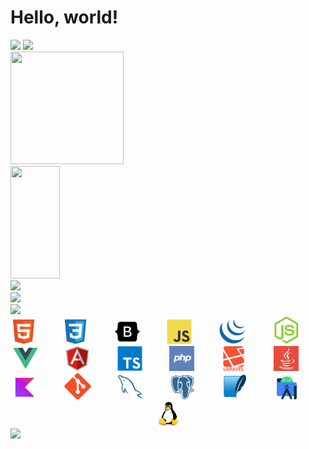 # Hello, world!

<img width="30%" src="https://i.pinimg.com/originals/e4/26/70/e426702edf874b181aced1e2fa5c6cde.gif">
<img src="https://user-images.githubusercontent.com/73097560/115834477-dbab4500-a447-11eb-908a-139a6edaec5c.gif" >
<div>
    <img height="180em" width="60%" src="https://github-readme-stats.vercel.app/api?username=fabianomendesdev&theme=great-gatsby&show_icons=true">
    <a href="https://github.com/fabianomendesdev/convoychat">
    <img height="180em" width="39.5%" src="https://github-readme-stats.vercel.app/api/top-langs/?username=fabianomendesdev&layout=compact&theme=great-gatsby&langs_count=16">
    </a>
    <picture>
        <source srcset="https://github-readme-stats.vercel.app/api?username=fabianomendesdev&show_icons=true&theme=dark" media="(prefers-color-scheme: dark)"/>
    </picture>
</div>
<img src="https://user-images.githubusercontent.com/73097560/115834477-dbab4500-a447-11eb-908a-139a6edaec5c.gif" >

<div>
    <img src="https://github-readme-activity-graph.cyclic.app/graph?username=fabianomendesdev&theme=react-dark&hide_border=true&area=true">
</div>                                                                                                                                        

<img src="https://user-images.githubusercontent.com/73097560/115834477-dbab4500-a447-11eb-908a-139a6edaec5c.gif">
<div align="center">   
    <img alt="Fabiano-HTML" width="40" height="40" src="https://github.com/devicons/devicon/blob/master/icons/html5/html5-original.svg">
    &nbsp;&nbsp;&nbsp;&nbsp;&nbsp;&nbsp;&nbsp;&nbsp;&nbsp;
    <img alt="Fabiano-CSS" width="40" height="40" src="https://github.com/devicons/devicon/blob/master/icons/css3/css3-original.svg">
    &nbsp;&nbsp;&nbsp;&nbsp;&nbsp;&nbsp;&nbsp;&nbsp;&nbsp;
    <img alt="Fabiano-Bootstrap" width="40" height="40" src="https://github.com/devicons/devicon/blob/master/icons/bootstrap/bootstrap-plain.svg">
    &nbsp;&nbsp;&nbsp;&nbsp;&nbsp;&nbsp;&nbsp;&nbsp;&nbsp;
    <img alt="Fabiano-JS" width="40" height="40" src="https://github.com/devicons/devicon/blob/master/icons/javascript/javascript-original.svg">
    &nbsp;&nbsp;&nbsp;&nbsp;&nbsp;&nbsp;&nbsp;&nbsp;&nbsp;
    <img alt="Fabiano-Jquery" width="42" height="42" src="https://github.com/devicons/devicon/blob/master/icons/jquery/jquery-original.svg">
    &nbsp;&nbsp;&nbsp;&nbsp;&nbsp;&nbsp;&nbsp;&nbsp;&nbsp;
    <img alt="Fabiano-Node" width="45" height="45" src="https://github.com/devicons/devicon/blob/master/icons/nodejs/nodejs-original.svg">
    &nbsp;&nbsp;&nbsp;&nbsp;&nbsp;&nbsp;&nbsp;&nbsp;&nbsp;
    <img alt="Fabiano-Vue" width="40" height="40" src="https://github.com/devicons/devicon/blob/master/icons/vuejs/vuejs-original.svg">
    &nbsp;&nbsp;&nbsp;&nbsp;&nbsp;&nbsp;&nbsp;&nbsp;&nbsp;
    <img alt="Fabiano-Angular" width="40" height="40" src="https://github.com/devicons/devicon/blob/master/icons/angularjs/angularjs-original.svg">
    &nbsp;&nbsp;&nbsp;&nbsp;&nbsp;&nbsp;&nbsp;&nbsp;&nbsp;
    <img alt="Fabiano-Type Script" width="40" height="40" src="https://github.com/devicons/devicon/blob/master/icons/typescript/typescript-original.svg">
    &nbsp;&nbsp;&nbsp;&nbsp;&nbsp;&nbsp;&nbsp;&nbsp;&nbsp;
    <img alt="Fabiano-PHP" width="40" height="40" src="https://github.com/fabianomendesdev/fabianomendesdev/blob/master/icons/php.png">
    &nbsp;&nbsp;&nbsp;&nbsp;&nbsp;&nbsp;&nbsp;&nbsp;&nbsp;
    <img alt="Fabiano-Laravel" width="40" height="40" src="https://github.com/devicons/devicon/blob/master/icons/laravel/laravel-plain-wordmark.svg">
    &nbsp;&nbsp;&nbsp;&nbsp;&nbsp;&nbsp;&nbsp;&nbsp;&nbsp;
    <img alt="Fabiano-Java" width="40" height="40" src="https://github.com/fabianomendesdev/fabianomendesdev/blob/master/icons/Java.png">
    &nbsp;&nbsp;&nbsp;&nbsp;&nbsp;&nbsp;&nbsp;&nbsp;&nbsp;
    <img alt="Fabiano-Kotlin" width="40" height="40" src="https://github.com/devicons/devicon/blob/master/icons/kotlin/kotlin-original.svg">
    &nbsp;&nbsp;&nbsp;&nbsp;&nbsp;&nbsp;&nbsp;&nbsp;&nbsp;
    <img alt="Fabiano-Git" width="43" height="43" src="https://github.com/devicons/devicon/blob/master/icons/git/git-plain.svg">
    &nbsp;&nbsp;&nbsp;&nbsp;&nbsp;&nbsp;&nbsp;&nbsp;&nbsp;
    <img alt="Fabiano-MySQL" width="40" height="40" src="https://github.com/devicons/devicon/blob/master/icons/mysql/mysql-original.svg">
    &nbsp;&nbsp;&nbsp;&nbsp;&nbsp;&nbsp;&nbsp;&nbsp;&nbsp;
    <img alt="Fabiano-Postgresql" width="40" height="40" src="https://github.com/devicons/devicon/blob/master/icons/postgresql/postgresql-plain.svg">
    &nbsp;&nbsp;&nbsp;&nbsp;&nbsp;&nbsp;&nbsp;&nbsp;&nbsp;
    <img alt="Fabiano-SQLite" width="40" height="40" src="https://github.com/devicons/devicon/blob/master/icons/sqlite/sqlite-original.svg">
    &nbsp;&nbsp;&nbsp;&nbsp;&nbsp;&nbsp;&nbsp;&nbsp;&nbsp;
    <img alt="Fabiano-Android Studio" width="40" height="40" src="https://github.com/devicons/devicon/blob/master/icons/androidstudio/androidstudio-original.svg">
    &nbsp;&nbsp;&nbsp;&nbsp;&nbsp;&nbsp;&nbsp;&nbsp;&nbsp;
    <img alt="Fabiano-Linux" width="40" height="40" src="https://github.com/devicons/devicon/blob/master/icons/linux/linux-original.svg">
</div>
<img src="https://user-images.githubusercontent.com/73097560/115834477-dbab4500-a447-11eb-908a-139a6edaec5c.gif" >
